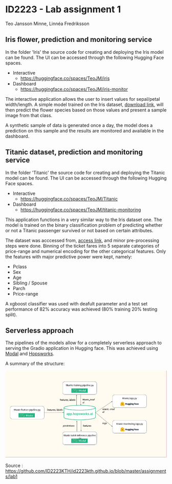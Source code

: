 # ID2223 - Lab assignment 1
Teo Jansson Minne, Linnéa Fredriksson
## Iris flower, prediction and monitoring service
In the folder 'Iris' the source code for creating and deploying the Iris model can be found.
The UI can be accessed through the following Hugging Face spaces.
- Interactive
    - https://huggingface.co/spaces/TeoJM/iris
- Dashboard
    - https://huggingface.co/spaces/TeoJM/iris-monitor


The interactive application allows the user to insert values for sepal/petal width/length.
A simple model trained on the Iris dataset, [download link](https://repo.hops.works/master/hopsworks-tutorials/data/iris.csv "Iris dataset download link"), will then predict the flower species based on those values and present a sample image from that class.

A synthetic sample of data is generated once a day, the model does a prediction on this sample and the results are monitored and available in the dashboard.
## Titanic dataset, prediction and monitoring service
In the folder 'Titanic' the source code for creating and deploying the Titanic model can be found.
The UI can be accessed through the following Hugging Face spaces.
- Interactive
    - https://huggingface.co/spaces/TeoJM/Titanic
- Dashboard
    - https://huggingface.co/spaces/TeoJM/titanic-monitoring


This application functions in a very similar way to the Iris dataset one. The model is trained on the binary classification problem of predicting whether or not a Titanic passenger survived or not based on certain attributes.

The dataset was acccessed from, [access link](https://github.com/ID2223KTH/id2223kth.github.io/blob/master/assignments/lab1/titanic.csv "Titanic dataset"), and minor pre-processing steps were done. Binning of the ticket fares into 5 separate categories of price-range and numerical encoding for the other categorical features. Only the features with major predictive power were kept, namely: 
- Pclass
- Sex
- Age
- Sibling / Spouse
- Parch
- Price-range


A xgboost classifier was used with deafult parameter and a test set performance of 82% accuracy was achieved (80% training 20% testing split).
## Serverless approach
The pipelines of the models allow for a completely serverless approach to serving the Gradio application in Hugging face. This was achieved using [Modal](https://modal.com/) and [Hopsworks](https://www.hopsworks.ai/).

A summary of the structure:

![Image](images/pipelines.png)

Source : https://github.com/ID2223KTH/id2223kth.github.io/blob/master/assignments/lab1